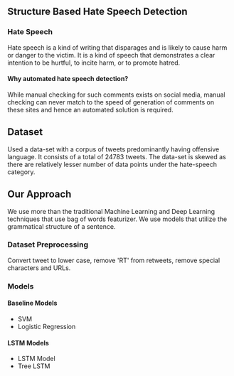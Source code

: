 ## Structure Based Hate Speech Detection

### Hate Speech
Hate speech is a kind of writing that disparages and is likely to cause harm or danger to the victim. It is a kind of speech that demonstrates a clear intention to be hurtful, to incite harm, or to promote hatred.

#### Why automated hate speech detection?
While manual checking for such comments exists on social media, manual checking can never match to the speed of generation of comments on these sites and hence an automated solution is required.

## Dataset
Used a data-set with a corpus of tweets predominantly having offensive language. It consists of a total of 24783 tweets. The data-set is skewed as there are relatively lesser number of data points under the hate-speech category.

## Our Approach
We use more than the traditional Machine Learning and Deep Learning techniques that use bag of words featurizer. We use models that utilize the grammatical structure of a sentence. 

### Dataset Preprocessing 
Convert tweet to lower case, remove 'RT' from retweets, remove special characters and URLs.

### Models

#### Baseline Models
- SVM
- Logistic Regression

#### LSTM Models
- LSTM Model
- Tree LSTM
